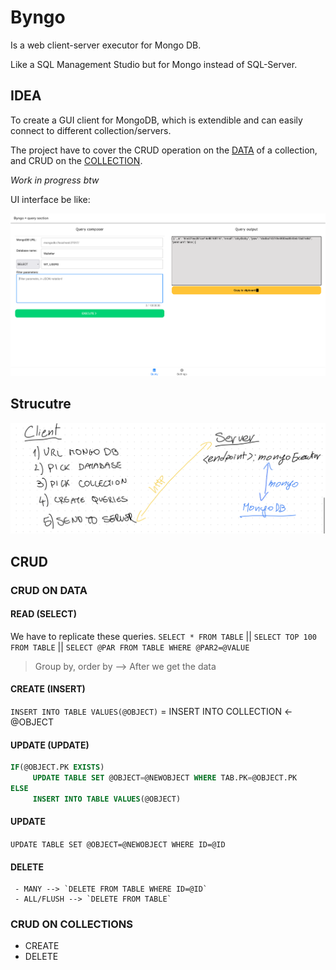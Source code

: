 # Byngo

Is a web client-server executor for Mongo DB.

Like a SQL Management Studio but for Mongo instead of SQL-Server.

## IDEA

To create a GUI client for MongoDB, which is extendible and can easily connect to different collection/servers.

The project have to cover the CRUD operation on the [DATA](#CRUD-ON-DATA) of a collection, and CRUD on the [COLLECTION](#CRUD-ON-COLLECTIONS).

_Work in progress btw_

UI interface be like:

![UI](./docs/UI.png)

## Strucutre
![struct](./docs/struct.jpeg)


## CRUD

### CRUD ON DATA 


#### READ (SELECT)

We have to replicate these queries.
`SELECT * FROM TABLE` || `SELECT TOP 100 FROM TABLE` || `SELECT @PAR FROM TABLE WHERE @PAR2=@VALUE` 
> Group by, order by --> After we get the data


#### CREATE (INSERT)
`INSERT INTO TABLE VALUES(@OBJECT)` = INSERT INTO COLLECTION <- @OBJECT


#### UPDATE (UPDATE)
```SQL
IF(@OBJECT.PK EXISTS)
     UPDATE TABLE SET @OBJECT=@NEWOBJECT WHERE TAB.PK=@OBJECT.PK
ELSE
     INSERT INTO TABLE VALUES(@OBJECT)
```


#### UPDATE
`UPDATE TABLE SET @OBJECT=@NEWOBJECT WHERE ID=@ID`

#### DELETE

     - MANY --> `DELETE FROM TABLE WHERE ID=@ID` 
     - ALL/FLUSH --> `DELETE FROM TABLE`


### CRUD ON COLLECTIONS

- CREATE 
- DELETE